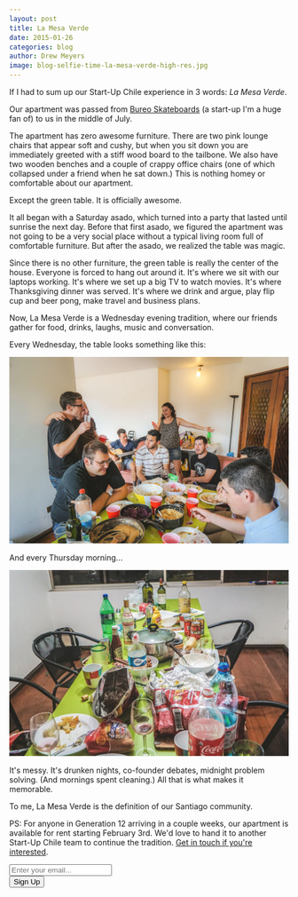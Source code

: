 ```yaml
---
layout: post
title: La Mesa Verde
date: 2015-01-26
categories: blog
author: Drew Meyers
image: blog-selfie-time-la-mesa-verde-high-res.jpg
---
```

If I had to sum up our Start-Up Chile experience in 3 words: *La Mesa Verde*.

Our apartment was passed from [Bureo Skateboards](http://geekestateblog.com/power-story-telling-bureo-skateboards/) (a start-up I'm a huge fan of) to us in the middle of July.

The apartment has zero awesome furniture. There are two pink lounge chairs that appear soft and cushy, but when you sit down you are immediately greeted with a stiff wood board to the tailbone. We also have two wooden benches and a couple of crappy office chairs (one of which collapsed under a friend when he sat down.) This is nothing homey or comfortable about our apartment.

Except the green table. It is officially awesome.

It all began with a Saturday asado, which turned into a party that lasted until sunrise the next day. Before that first asado, we figured the apartment was not going to be a very social place without a typical living room full of comfortable furniture. But after the asado, we realized the table was magic.

Since there is no other furniture, the green table is really the center of the house. Everyone is forced to hang out around it. It's where we sit with our laptops working. It's where we set up a big TV to watch movies. It's where Thanksgiving dinner was served. It's where we drink and argue, play flip cup and beer pong, make travel and business plans.

Now, La Mesa Verde is a Wednesday evening tradition, where our friends gather for food, drinks, laughs, music and conversation.

Every Wednesday, the table looks something like this:

<p align="center"><img src="/assets/blog-la-mesa-verde-2.jpg"></p>

And every Thursday morning...

<p align="center"><img src="/assets/blog-la-mesa-verde-dirty.jpg"></p>

It's messy. It's drunken nights, co-founder debates, midnight problem solving. (And mornings spent cleaning.) All that is what makes it memorable. 

To me, La Mesa Verde is the definition of our Santiago community.

PS: For anyone in Generation 12 arriving in a couple weeks, our apartment is available for rent starting February 3rd. We'd love to hand it to another Start-Up Chile team to continue the tradition. [Get in touch if you're interested](mailto:drew@horizonapp.co).

<!-- Begin MailChimp Signup Form -->
<div id="mc_embed_signup">
<form action="http://willmoyer.us2.list-manage.com/subscribe/post?u=69a898a29bc2e6a0ae2a83cd9&amp;id=835d9a226b" method="post" id="mc-embedded-subscribe-form" name="mc-embedded-subscribe-form" class="validate" target="_blank" novalidate>
  
<div class="mc-field-group">
  <div class="grid grid--tight">
    <div class="grid__item one-whole desk-two-thirds">
      <input type="email" value="" name="EMAIL" class="required email input-text margin-b" id="mce-EMAIL" placeholder="Enter your email...">
    </div>
    <div class="grid__item one-whole desk-one-third">
      <input type="submit" value="Sign Up" name="subscribe" id="mc-embedded-subscribe" class="button btn btn--full margin-b">
      <input type="hidden" name="FILTER" id="FILTER" value="BlogPost" />
    </div>
  </div><!-- end grid -->
</div>
<div id="mce-responses" class="clear">
 <div class="response" id="mce-error-response" style="display:none"></div>
 <div class="response" id="mce-success-response" style="display:none"></div>
</div>    <!-- real people should not fill this in and expect good things - do not remove this or risk form bot signups-->
 <div style="position: absolute; left: -5000px;"><input type="text" name="b_69a898a29bc2e6a0ae2a83cd9_835d9a226b" tabindex="-1" value=""></div>
    
</form>
</div>
  
 <!--End mc_embed_signup--> 